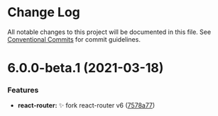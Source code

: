 # Change Log

All notable changes to this project will be documented in this file.
See [Conventional Commits](https://conventionalcommits.org) for commit guidelines.

# 6.0.0-beta.1 (2021-03-18)

### Features

- **react-router:** :sparkles: fork react-router v6 ([7578a77](https://github.com/MatejBransky/utilize/commit/7578a773123129a007101bf061e96da2c2b16c13))
